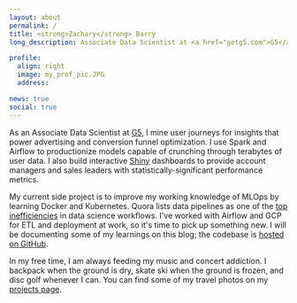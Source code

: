 ```yaml
---
layout: about
permalink: /
title: <strong>Zachary</strong> Barry
long_description: Associate Data Scientist at <a href="getg5.com">G5</a>. M.S. Applied Mathematics.

profile:
  align: right
  image: my_prof_pic.JPG
  address: 

news: true
social: true
---
```

As an Associate Data Scientist at [G5](getg5.com), I mine user journeys for insights that power advertising and conversion funnel optimization.  I use Spark and Airflow to productionize models capable of crunching through terabytes of user data.  I also build interactive [Shiny](https://shiny.rstudio.com/) dashboards to provide account managers and sales leaders with statistically-significant performance metrics.  

My current side project is to improve my working knowledge of MLOps by learning Docker and Kubernetes. Quora lists data pipelines as one of the [top inefficiencies](https://www.forbes.com/sites/quora/2017/04/07/what-are-the-largest-inefficiencies-in-a-data-scientists-workflow/#70196702a22f) in data science workflows.  I've worked with Airflow and GCP for ETL and deployment at work, so it's time to pick up something new.  I will be documenting some of my learnings on this blog; the codebase is [hosted on GitHub](https://github.com/ZackBarry/infinitePlaylists).

In my free time, I am always feeding my music and concert addiction.  I backpack when the ground is dry, skate ski when the ground is frozen, and disc golf whenever I can.  You can find some of my travel photos on my [projects page](https://zackbarry.github.io/projects/).
